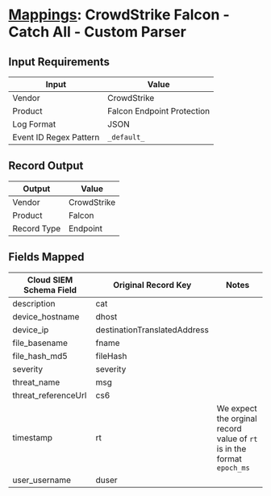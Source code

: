 # [Mappings](README.md): CrowdStrike Falcon - Catch All - Custom Parser

## Input Requirements

|Input|Value|
|-----|-----|
|Vendor|CrowdStrike|
|Product|Falcon Endpoint Protection|
|Log Format|JSON|
|Event ID Regex Pattern|`_default_`|

## Record Output

|Output|Value|
|------|-----|
|Vendor|CrowdStrike|
|Product|Falcon|
|Record Type|Endpoint|

## Fields Mapped

|Cloud SIEM Schema Field|Original Record Key|Notes|
|-----------------------|-------------------|-----|
|description|cat||
|device_hostname|dhost||
|device_ip|destinationTranslatedAddress||
|file_basename|fname||
|file_hash_md5|fileHash||
|severity|severity||
|threat_name|msg||
|threat_referenceUrl|cs6||
|timestamp|rt|We expect the orginal record value of `rt` is in the format `epoch_ms`|
|user_username|duser||

